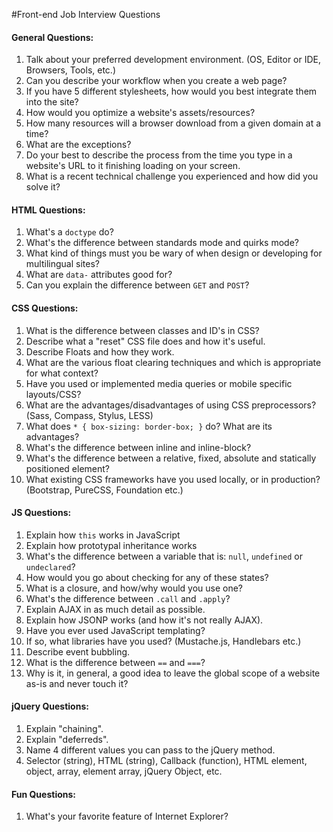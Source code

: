 #Front-end Job Interview Questions
  
#### General Questions:

1. Talk about your preferred development environment. (OS, Editor or IDE, Browsers, Tools, etc.)
1. Can you describe your workflow when you create a web page?
1. If you have 5 different stylesheets, how would you best integrate them into the site?
1. How would you optimize a website's assets/resources?
1. How many resources will a browser download from a given domain at a time?
  1. What are the exceptions?
1. Do your best to describe the process from the time you type in a website's URL to it finishing loading on your screen.
1. What is a recent technical challenge you experienced and how did you solve it?

#### HTML Questions:

1. What's a `doctype` do?
1. What's the difference between standards mode and quirks mode?
1. What kind of things must you be wary of when design or developing for multilingual sites?
1. What are `data-` attributes good for?
1. Can you explain the difference between `GET` and `POST`?

#### CSS Questions:

1. What is the difference between classes and ID's in CSS?
1. Describe what a "reset" CSS file does and how it's useful.
1. Describe Floats and how they work.
1. What are the various float clearing techniques and which is appropriate for what context?
1. Have you used or implemented media queries or mobile specific layouts/CSS?
1. What are the advantages/disadvantages of using CSS preprocessors? (Sass, Compass, Stylus, LESS)
1. What does ```* { box-sizing: border-box; }``` do? What are its advantages? 
1. What's the difference between inline and inline-block?
1. What's the difference between a relative, fixed, absolute and statically positioned element?
1. What existing CSS frameworks have you used locally, or in production? (Bootstrap, PureCSS, Foundation etc.)

#### JS Questions:

1. Explain how `this` works in JavaScript
1. Explain how prototypal inheritance works
1. What's the difference between a variable that is: `null`, `undefined` or `undeclared`?
  1. How would you go about checking for any of these states?
1. What is a closure, and how/why would you use one?
1. What's the difference between `.call` and `.apply`?
1. Explain AJAX in as much detail as possible.
1. Explain how JSONP works (and how it's not really AJAX).
1. Have you ever used JavaScript templating?
  1. If so, what libraries have you used? (Mustache.js, Handlebars etc.)
1. Describe event bubbling.
1. What is the difference between `==` and `===`?
1. Why is it, in general, a good idea to leave the global scope of a website as-is and never touch it?

#### jQuery Questions:

1. Explain "chaining".
1. Explain "deferreds".
1. Name 4 different values you can pass to the jQuery method.
  1. Selector (string), HTML (string), Callback (function), HTML element, object, array, element array, jQuery Object, etc.

#### Fun Questions:

1. What's your favorite feature of Internet Explorer?


